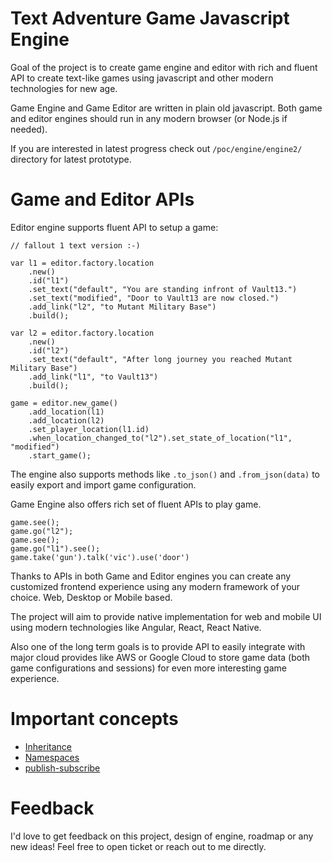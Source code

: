 # Text Adventure Game Javascript Engine

Goal of the project is to create game engine and editor with rich and fluent API 
to create text-like games using javascript and other modern technologies for new age.

Game Engine and Game Editor are written in plain old javascript. Both game and editor engines
should run in any modern browser (or Node.js if needed).

If you are interested in latest progress check out `/poc/engine/engine2/` directory for 
latest prototype.

# Game and Editor APIs

Editor engine supports fluent API to setup a game:

```
// fallout 1 text version :-)

var l1 = editor.factory.location
    .new()
    .id("l1")
    .set_text("default", "You are standing infront of Vault13.")
    .set_text("modified", "Door to Vault13 are now closed.")
    .add_link("l2", "to Mutant Military Base")
    .build();

var l2 = editor.factory.location
    .new()
    .id("l2")
    .set_text("default", "After long journey you reached Mutant Military Base")
    .add_link("l1", "to Vault13")
    .build();

game = editor.new_game()
    .add_location(l1)
    .add_location(l2)
    .set_player_location(l1.id)
    .when_location_changed_to("l2").set_state_of_location("l1", "modified")
    .start_game();
```

The engine also supports methods like `.to_json()` and `.from_json(data)` to 
easily export and import game configuration.  

Game Engine also offers rich set of fluent APIs to play game.

```
game.see();
game.go("l2");
game.see();
game.go("l1").see();
game.take('gun').talk('vic').use('door')
```

Thanks to APIs in both Game and Editor engines you can create any customized frontend
experience using any modern framework of your choice. Web, Desktop or Mobile based.

The project will aim to provide native implementation for web and mobile UI using modern
technologies like Angular, React, React Native.

Also one of the long term goals is to provide API to easily integrate with major cloud
provides like AWS or Google Cloud to store game data (both game configurations and sessions)
for even more interesting game experience.

# Important concepts

- [Inheritance](/concepts/inheritance.md)
- [Namespaces](/concepts/namespaces.md)
- [publish-subscribe](/concepts/publish-subscribe.md)

# Feedback

I'd love to get feedback on this project, design of engine, roadmap or any new ideas!
Feel free to open ticket or reach out to me directly.
